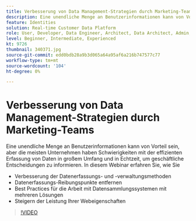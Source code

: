 ```yaml
---
title: Verbesserung von Data Management-Strategien durch Marketing-Teams
description: Eine unendliche Menge an Benutzerinformationen kann von Vorteil sein, aber die meisten Unternehmen haben Schwierigkeiten mit der effizienten Erfassung von Daten in großem Umfang und in Echtzeit, um geschäftliche Entscheidungen zu informieren.
feature: Identities
solution: Real-time Customer Data Platform
role: User, Developer, Data Engineer, Architect, Data Architect, Admin, Leader
level: Beginner, Intermediate, Experienced
kt: 9726
thumbnail: 340371.jpg
source-git-commit: edd0bdb28a9b3d065a64a95af6a216b747577c77
workflow-type: tm+mt
source-wordcount: '104'
ht-degree: 0%

---
```


# Verbesserung von Data Management-Strategien durch Marketing-Teams

Eine unendliche Menge an Benutzerinformationen kann von Vorteil sein, aber die meisten Unternehmen haben Schwierigkeiten mit der effizienten Erfassung von Daten in großem Umfang und in Echtzeit, um geschäftliche Entscheidungen zu informieren. In diesem Webinar erfahren Sie, wie Sie

* Verbesserung der Datenerfassungs- und -verwaltungsmethoden
* Datenerfassungs-Reibungspunkte entfernen
* Best Practices für die Arbeit mit Datensammlungssystemen mit mehreren Lösungen
* Steigern der Leistung Ihrer Webeigenschaften

>[!VIDEO](https://video.tv.adobe.com/v/340371/?quality=12&learn=on)
